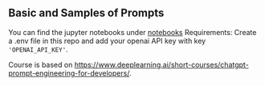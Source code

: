 ## Basic and Samples of Prompts 

You can find the jupyter notebooks under [notebooks](notebooks/)
Requirements:
Create a .env file in this repo and add your openai API key with key `'OPENAI_API_KEY'`.

Course is based on https://www.deeplearning.ai/short-courses/chatgpt-prompt-engineering-for-developers/.
